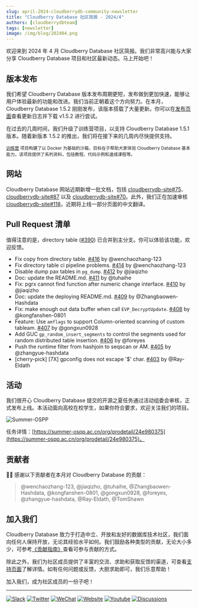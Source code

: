 ```yaml
---
slug: april-2024-cloudberrydb-community-newsletter
title: "Cloudberry Database 社区简报 - 2024/4"
authors: [cloudberrydbteam]
tags: [newsletter]
image: /img/blog/202404.png
---
```


欢迎来到 2024 年 4 月 Cloudberry Database 社区简报。我们非常高兴能与大家分享 Cloudberry Database 项目和社区最新动态。马上开始吧！

<!-- truncate -->

## 版本发布

我们希望 Cloudberry Database 版本发布周期更短，发布做到更加快速，能够让用户体验最新的功能和改进。我们当前正朝着这个方向努力。在本月，Cloudberry Database 1.5.2 刚刚发布，该版本搭载了大量更新。你可以在[发布页面](https://github.com/cloudberrydb/cloudberrydb/releases/tag/1.5.2)查看更新日志并下载 v1.5.2 进行尝试。

在过去的几周时间，我们升级了训练营项目，以支持 Cloudberry Database 1.5.1 版本。随着新版本 1.5.2 的推出，我们将在接下来的几周内尽快提供支持。

<sub>[训练营](https://github.com/cloudberrydb/bootcamp) 项目构建了以 Docker 为基础的沙箱，目标在于帮助大家体验 Cloudberry Database 基本能力，该项目提供了系列资料，包括教程、代码示例和速成课程等。</sub>

## 网站

Cloudberry Database 网站近期新增一批文档，包括 [cloudberrydb-site#75](https://github.com/cloudberrydb/cloudberrydb-site/pull/75)、[cloudberrydb-site#87](https://github.com/cloudberrydb/cloudberrydb-site/pull/87) 以及 [cloudberrydb-site#70](https://github.com/cloudberrydb/cloudberrydb-site/pull/70)。此外，我们正在加速审核 [cloudberrydb-site#118](https://github.com/cloudberrydb/cloudberrydb-site/pull/118)，近期将上线一部分页面的中文翻译。

## Pull Request 清单

值得注意的是，directory table ([#390](https://github.com/cloudberrydb/cloudberrydb/pull/390)) 已合并到主分支。你可以体验该功能，欢迎反馈。

- Fix copy from directory table. [#416](https://github.com/cloudberrydb/cloudberrydb/pull/416) by @wenchaozhang-123
- Fix directory table ci pipeline problems. [#414](https://github.com/cloudberrydb/cloudberrydb/pull/414) by @wenchaozhang-123
- Disable dump pax tables in `pg_dump`. [#412](https://github.com/cloudberrydb/cloudberrydb/pull/412) by @jiaqizho
- Doc: update the README.md. [#411](https://github.com/cloudberrydb/cloudberrydb/pull/411) by @tuhaihe
- Fix: pgrx cannot find function after numeric change interface. [#410](https://github.com/cloudberrydb/cloudberrydb/pull/410) by @jiaqizho
- Doc: update the deploying README.md. [#409](https://github.com/cloudberrydb/cloudberrydb/pull/409) by @Zhangbaowen-Hashdata
- Fix: make enough out data buffer when call `EVP_DecryptUpdate`. [#408](https://github.com/cloudberrydb/cloudberrydb/pull/408) by @kongfanshen-0801
- Feature: Use `amflags` to support Column-oriented scanning of custom tableam. [#407](https://github.com/cloudberrydb/cloudberrydb/pull/407) by @gongxun0928
- Add GUC `gp_random_insert_segments` to control the segments used for random distributed table insertion. [#406](https://github.com/cloudberrydb/cloudberrydb/pull/406) by @foreyes
- Push the runtime filter from hashjoin to seqscan or AM. [#405](https://github.com/cloudberrydb/cloudberrydb/pull/405) by @zhangyue-hashdata
- [cherry-pick] [7X] gpconfig does not escape '$' char. [#403](https://github.com/cloudberrydb/cloudberrydb/pull/403) by @Ray-Eldath

## 活动

我们很开心 Cloudberry Database 提交的开源之夏任务通过活动组委会审核，正式发布上线。本活动面向高校在校学生，如果你符合要求，欢迎关注我们的项目。

![Summer-OSPP](/img/blog/Summer-OSPP-AC.svg)

任务详情：[https://summer-ospp.ac.cn/org/prodetail/24e980375](https://summer-ospp.ac.cn/org/prodetail/24e980375)。

## 贡献者

🎈️🎊️ 感谢以下贡献者在本月对 Cloudberry Database 的贡献：

> @wenchaozhang-123, @jiaqizho, @tuhaihe, @Zhangbaowen-Hashdata, @kongfanshen-0801, @gongxun0928, @foreyes, @zhangyue-hashdata, @Ray-Eldath, @TomShawn

## 加入我们

Cloudberry Database 致力于打造中立、开放和友好的数据库技术社区，我们面向任何人保持开放，无论其经验水平如何。我们鼓励各种类型的贡献，无论大小多少，可参考[《贡献指南》](https://cloudberrydb.org/contribute/how-to-contribute)查看可参与贡献的方式。

除此之外，我们为社区成员提供了丰富的交流、求助和获取反馈的渠道，可查看[支持页面](https://cloudberrydb.org/support)了解详情。如有任何问题或反馈，大胆求助即可，我们乐意帮助！

加入我们，成为社区成员的一份子吧！

---

[![Slack](https://img.shields.io/badge/Slack-6a32c9)](https://communityinviter.com/apps/cloudberrydb/welcome) [![Twitter](https://img.shields.io/twitter/follow/cloudberrydb)](https://twitter.com/cloudberrydb) [![WeChat](https://img.shields.io/badge/WeChat-eebc46)](https://cloudberrydb.org/community/wechat) [![Website](https://img.shields.io/badge/Website-bbec46)](https://cloudberrydb.org) [![Youtube](https://img.shields.io/badge/Youtube-gebc46)](https://youtube.com/@cloudberrydb) [![Discussions](https://img.shields.io/badge/Forum-gebc46)](https://github.com/orgs/cloudberrydb/discussions)